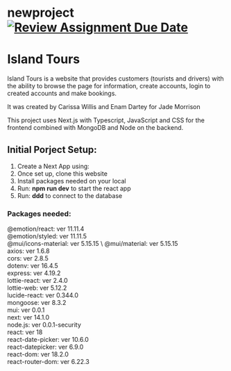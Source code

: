 # newproject[![Review Assignment Due Date](https://classroom.github.com/assets/deadline-readme-button-24ddc0f5d75046c5622901739e7c5dd533143b0c8e959d652212380cedb1ea36.svg)](https://classroom.github.com/a/-4BhD1fD)
# Island Tours 
Island Tours is a website that provides customers (tourists and drivers) with the ability to browse the page for information, create accounts, login to created accounts and make bookings. 

It was created by Carissa Willis and Enam Dartey for Jade Morrison

This project uses Next.js with Typescript, JavaScript and CSS for the frontend combined with MongoDB and Node on the backend.

## Initial Porject Setup:
1. Create a Next App using: 
2. Once set up, clone this website 
3. Install packages needed on your local 
4. Run: __npm run dev__ to start the react app 
5. Run: __ddd__ to connect to the database 

### Packages needed:
@emotion/react: ver 11.11.4 <br />
@emotion/styled: ver 11.11.5 \
@mui/icons-material: ver 5.15.15 \ 
@mui/material: ver 5.15.15 \
axios: ver 1.6.8 \
cors: ver 2.8.5 \
dotenv: ver 16.4.5 \
express: ver 4.19.2 \
lottie-react: ver 2.4.0 \
lottie-web: ver 5.12.2 \
lucide-react: ver 0.344.0 \
mongoose: ver 8.3.2 \
mui: ver 0.0.1 \
next: ver 14.1.0 \
node.js: ver 0.0.1-security \
react: ver 18 \
react-date-picker: ver 10.6.0 \
react-datepicker: ver 6.9.0 \
react-dom: ver 18.2.0 \
react-router-dom: ver 6.22.3 


